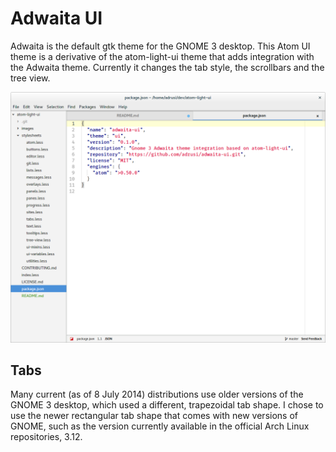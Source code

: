 # Adwaita UI
Adwaita is the default gtk theme for the GNOME 3 desktop. This Atom UI theme is
a derivative of the atom-light-ui theme that adds integration with the Adwaita
theme. Currently it changes the tab style, the scrollbars and the tree view.

![Screenshot of the theme](https://raw.githubusercontent.com/adrusi/adwaita-ui/master/screenshot.png)

## Tabs
Many current (as of 8 July 2014) distributions use older versions of the GNOME 3
desktop, which used a different, trapezoidal tab shape. I chose to use the newer
rectangular tab shape that comes with new versions of GNOME, such as the version
currently available in the official Arch Linux repositories, 3.12.
